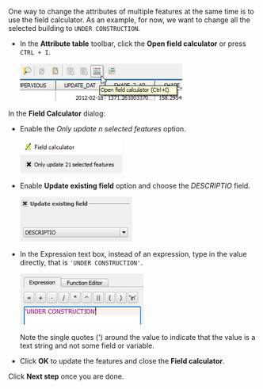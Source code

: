One way to change the attributes of multiple features at the same time is
to use the field calculator. As an example, for now, we want to change
all the selected building to `UNDER CONSTRUCTION`.

- In the **Attribute table** toolbar, click the **Open field
  calculator** or press `CTRL + I`.

    ![open_field_calculator](open_field_calculator.png)

In the **Field Calculator** dialog:

- Enable the *Only update n selected features* option.

    ![enable_select_only](enable_select_only.png)

- Enable **Update existing field** option and choose the *DESCRIPTIO*
  field.

    ![update_existing_field](update_existing_field.png)

- In the Expression text box, instead of an expression, type in the
  value directly, that is `'UNDER CONSTRUCTION'`.

  ![type_under_construction](type_under_construction.png)

  Note the single quotes (') around the value to indicate that the value is a
  text string and not some field or variable.

- Click **OK** to update the features and close the **Field calculator**.

Click **Next step** once you are done.